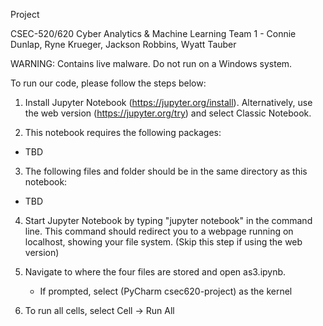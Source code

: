 Project

CSEC-520/620 Cyber Analytics & Machine Learning
Team 1  - Connie Dunlap, Ryne Krueger, Jackson Robbins, Wyatt Tauber

WARNING: Contains live malware. Do not run on a Windows system.

To run our code, please follow the steps below:

1. Install Jupyter Notebook (https://jupyter.org/install). Alternatively, use the web version (https://jupyter.org/try)
and select Classic Notebook.

2. This notebook requires the following packages:
* TBD

3. The following files and folder should be in the same directory as this notebook:
* TBD

4. Start Jupyter Notebook by typing "jupyter notebook" in the command line. This command should redirect you to a
webpage running on localhost, showing your file system. (Skip this step if using the web version)

5. Navigate to where the four files are stored and open as3.ipynb.
	- If prompted, select (PyCharm csec620-project) as the kernel

6. To run all cells, select Cell -> Run All
